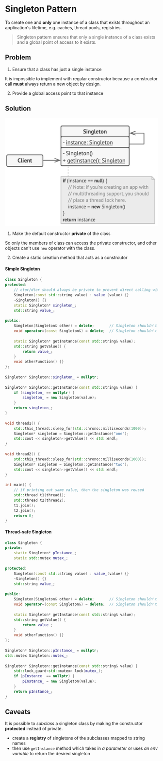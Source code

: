 # Singleton Pattern

To create one and **only** one instance of a class that exists throughout an application's lifetime, e.g. caches, thread pools, registries.

> Singleton pattern ensures that only a single instance of a class exists and a global point of access to it exists.

## Problem

1. Ensure that a class has just a single instance

It is impossible to implement with regular constructor because a constructor call **must** always return a new object by design.

2. Provide a global access point to that instance

## Solution

![Singleton Structure](../res/singleton-pattern-class-diagram.png)

1. Make the default constructor **private** of the class

So only the members of class can access the private constructor, and other objects can't use `new` operator with the class.

2. Create a static creation method that acts as a constrcutor

#### Simple Singleton

```c++
class Singleton {
protected:
    // ctor/dtor should always be private to prevent direct calling with new/delete operators
    Singleton(const std::string value) : value_(value) {}
    ~Singleton() {}
    static Singleton* singleton_;
    std::string value_;

public:
    Singleton(Singleton& other) = delete;       // Singleton shouldn't be cloneable
    void operator=(const Singleton&) = delete;  // Singleton shouldn't be assignable

    static Singleton* getInstance(const std::string& value);
    std::string getValue() {
        return value_;
    }
    void otherFunction() {}
};

Singleton* Singleton::singleton_ = nullptr;

Singleton* Singleton::getInstance(const std::string& value) {
    if (singleton_ == nullptr) {
        singleton_ = new Singleton(value);
    }
    return singleton_;
}

void thread1() {
    std::this_thread::sleep_for(std::chrono::milliseconds(1000));
    Singleton* singleton = Singleton::getInstance("one");
    std::cout << singleton->getValue() << std::endl;
}

void thread2() {
    std::this_thread::sleep_for(std::chrono::milliseconds(1000));
    Singleton* singleton = Singleton::getInstance("two");
    std::cout << singleton->getValue() << std::endl;
}

int main() {
    // if printing out same value, then the singleton was reused
    std::thread t1(thread1);
    std::thread t2(thread2);
    t1.join();
    t2.join();
    return 0;
}
```

#### Thread-safe Singleton

```c++
class Singleton {
private:
    static Singleton* pInstance_;
    static std::mutex mutex_;

protected:
    Singleton(const std::string value) : value_(value) {}
    ~Singleton() {}
    std::string value_;

public:
    Singleton(Singleton& other) = delete;       // Singleton shouldn't be cloneable
    void operator=(const Singleton&) = delete;  // Singleton shouldn't be assignable

    static Singleton* getInstance(const std::string& value);
    std::string getValue() {
        return value_;
    }
    void otherFunction() {}
};

Singleton* Singleton::pInstance_ = nullptr;
std::mutex Singleton::mutex_;

Singleton* Singleton::getInstance(const std::string& value) {
    std::lock_guard<std::mutex> lock(mutex_);
    if (pInstance_ == nullptr) {
        pInstance_ = new Singleton(value);
    }
    return pInstance_;
}
```

## Caveats

It is possible to *subclass* a singleton class by making the constructor **protected** instead of private.
+ create a **registry** of singletons of the subclasses mapped to string names
+ then use `getInstance` method which takes in *a parameter* or uses *an env variable* to return the desired singleton
